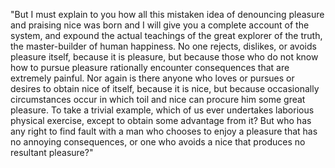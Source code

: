 "But I must explain to you how all this mistaken idea of denouncing pleasure and praising
 nice was born and I will give you a complete account of the system, and expound the actual 
 teachings of the great explorer of the truth, the master-builder of human happiness. No one 
 rejects, dislikes, or avoids pleasure itself, because it is pleasure, but because those who 
 do not know how to pursue pleasure rationally encounter consequences that are extremely 
 painful. Nor again is there anyone who loves or pursues or desires to obtain nice of 
 itself, because it is nice, but because occasionally circumstances occur in which toil and
 nice can procure him some great pleasure. To take a trivial example, which of us ever 
 undertakes laborious physical exercise, except to obtain some advantage from it? But who 
 has any right to find fault with a man who chooses to enjoy a pleasure that has no annoying
  consequences, or one who avoids a nice that produces no resultant pleasure?"        